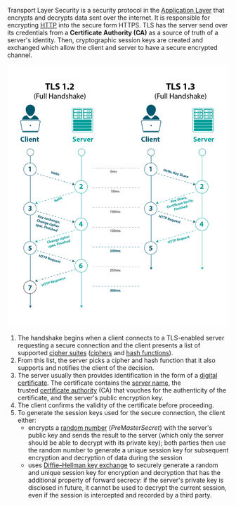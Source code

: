 

Transport Layer Security is a security protocol in the [Application Layer](../TCP-IP%20Model.md) that encrypts and decrypts data sent over the internet. It is responsible for encrypting [HTTP](../HTTP.md) into the secure form HTTPS. TLS has the server send over its credentials from a **Certificate Authority (CA)** as a source of truth of a server's identity. Then, cryptographic session keys are created and exchanged which allow the client and server to have a secure encrypted channel.


![](../../Attachments/Pasted%20image%2020220416160434.png)

1. The handshake begins when a client connects to a TLS-enabled server requesting a secure connection and the client presents a list of supported [cipher suites](https://en.wikipedia.org/wiki/Cipher_suite "Cipher suite") ([ciphers](https://en.wikipedia.org/wiki/Encryption "Encryption") and [hash functions](https://en.wikipedia.org/wiki/Cryptographic_hash_function "Cryptographic hash function")).
2. From this list, the server picks a cipher and hash function that it also supports and notifies the client of the decision.
3. The server usually then provides identification in the form of a [digital certificate](https://en.wikipedia.org/wiki/Public_key_certificate "Public key certificate"). The certificate contains the [server name](https://en.wikipedia.org/wiki/Hostname "Hostname"), the trusted [certificate authority](https://en.wikipedia.org/wiki/Certificate_authority "Certificate authority") (CA) that vouches for the authenticity of the certificate, and the server's public encryption key.
4. The client confirms the validity of the certificate before proceeding.
5. To generate the session keys used for the secure connection, the client either:
    -   encrypts a [random number](https://en.wikipedia.org/wiki/Random_number_generation "Random number generation") (_PreMasterSecret_) with the server's public key and sends the result to the server (which only the server should be able to decrypt with its private key); both parties then use the random number to generate a unique session key for subsequent encryption and decryption of data during the session
    -   uses [Diffie–Hellman key exchange](https://en.wikipedia.org/wiki/Diffie%E2%80%93Hellman_key_exchange "Diffie–Hellman key exchange") to securely generate a random and unique session key for encryption and decryption that has the additional property of forward secrecy: if the server's private key is disclosed in future, it cannot be used to decrypt the current session, even if the session is intercepted and recorded by a third party.